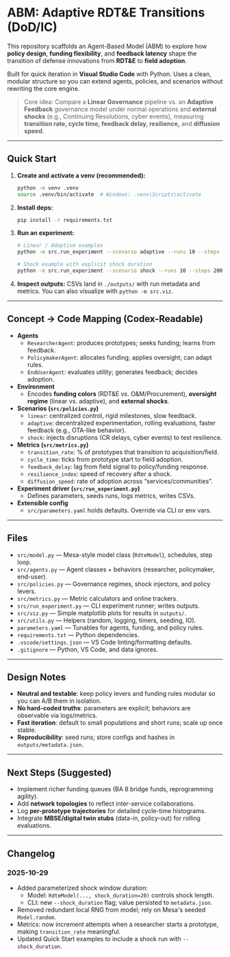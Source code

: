 # ABM: Adaptive RDT&E Transitions (DoD/IC)

This repository scaffolds an Agent-Based Model (ABM) to explore how **policy design**, **funding flexibility**, and **feedback latency** shape the transition of defense innovations from **RDT&E** to **field adoption**.

Built for quick iteration in **Visual Studio Code** with Python. Uses a clean, modular structure so you can extend agents, policies, and scenarios without rewriting the core engine.

> Core idea: Compare a **Linear Governance** pipeline vs. an **Adaptive Feedback** governance model under normal operations and **external shocks** (e.g., Continuing Resolutions, cyber events), measuring **transition rate, cycle time, feedback delay, resilience,** and **diffusion speed**.

---

## Quick Start

1. **Create and activate a venv (recommended):**
   ```bash
   python -m venv .venv
   source .venv/bin/activate  # Windows: .venv\Scripts\activate
   ```

2. **Install deps:**
   ```bash
   pip install -r requirements.txt
   ```

3. **Run an experiment:**
   ```bash
   # Linear / Adaptive examples
   python -m src.run_experiment --scenario adaptive --runs 10 --steps 200 --seed 42

   # Shock example with explicit shock duration
   python -m src.run_experiment --scenario shock --runs 10 --steps 200 --seed 42 --shock_at 80 --shock_duration 20
   ```

4. **Inspect outputs:** CSVs land in `./outputs/` with run metadata and metrics. You can also visualize with `python -m src.viz`.

---

## Concept → Code Mapping (Codex-Readable)

- **Agents**
  - `ResearcherAgent`: produces prototypes; seeks funding; learns from feedback.
  - `PolicymakerAgent`: allocates funding; applies oversight; can adapt rules.
  - `EndUserAgent`: evaluates utility; generates feedback; decides adoption.
- **Environment**
  - Encodes **funding colors** (RDT&E vs. O&M/Procurement), **oversight regime** (linear vs. adaptive), and **external shocks**.
- **Scenarios (`src/policies.py`)**
  - `linear`: centralized control, rigid milestones, slow feedback.
  - `adaptive`: decentralized experimentation, rolling evaluations, faster feedback (e.g., OTA-like behavior).
  - `shock`: injects disruptions (CR delays, cyber events) to test resilience.
- **Metrics (`src/metrics.py`)**
  - `transition_rate`: % of prototypes that transition to acquisition/field.
  - `cycle_time`: ticks from prototype start to field adoption.
  - `feedback_delay`: lag from field signal to policy/funding response.
  - `resilience_index`: speed of recovery after a shock.
  - `diffusion_speed`: rate of adoption across “services/communities”.
- **Experiment driver (`src/run_experiment.py`)**
  - Defines parameters, seeds runs, logs metrics, writes CSVs.
- **Extensible config**
  - `src/parameters.yaml` holds defaults. Override via CLI or env vars.

---

## Files

- `src/model.py` — Mesa-style model class (`RdteModel`), schedules, step loop.
- `src/agents.py` — Agent classes + behaviors (researcher, policymaker, end-user).
- `src/policies.py` — Governance regimes, shock injectors, and policy levers.
- `src/metrics.py` — Metric calculators and online trackers.
- `src/run_experiment.py` — CLI experiment runner; writes outputs.
- `src/viz.py` — Simple matplotlib plots for results in `outputs/`.
- `src/utils.py` — Helpers (random, logging, timers, seeding, IO).
- `parameters.yaml` — Tunables for agents, funding, and policy rules.
- `requirements.txt` — Python dependencies.
- `.vscode/settings.json` — VS Code linting/formatting defaults.
- `.gitignore` — Python, VS Code, and data ignores.

---

## Design Notes

- **Neutral and testable**: keep policy levers and funding rules modular so you can A/B them in isolation.
- **No hard-coded truths**: parameters are explicit; behaviors are observable via logs/metrics.
- **Fast iteration**: default to small populations and short runs; scale up once stable.
- **Reproducibility**: seed runs; store configs and hashes in `outputs/metadata.json`.

---

## Next Steps (Suggested)

- Implement richer funding queues (BA 8 bridge funds, reprogramming agility).
- Add **network topologies** to reflect inter-service collaborations.
- Log **per-prototype trajectories** for detailed cycle-time histograms.
- Integrate **MBSE/digital twin stubs** (data-in, policy-out) for rolling evaluations.

---

## Changelog

### 2025-10-29

- Added parameterized shock window duration:
  - Model: `RdteModel(..., shock_duration=20)` controls shock length.
  - CLI: new `--shock_duration` flag; value persisted to `metadata.json`.
- Removed redundant local RNG from model; rely on Mesa's seeded `Model.random`.
- Metrics: now increment attempts when a researcher starts a prototype, making `transition_rate` meaningful.
- Updated Quick Start examples to include a shock run with `--shock_duration`.
